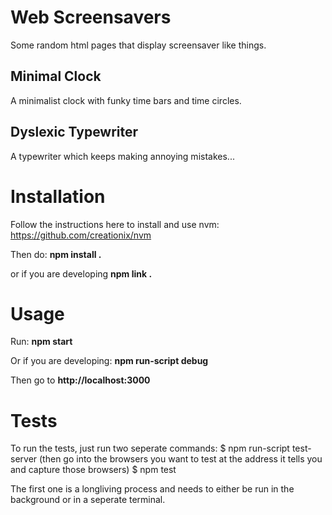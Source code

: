 Web Screensavers
================

Some random html pages that display screensaver like things.

Minimal Clock
-------------

A minimalist clock with funky time bars and time circles.

Dyslexic Typewriter
-------------------

A typewriter which keeps making annoying mistakes...

Installation
============

Follow the instructions here to install and use nvm: https://github.com/creationix/nvm

Then do: **npm install .**

or if you are developing **npm link .**

Usage
=====

Run: **npm start**

Or if you are developing: **npm run-script debug**

Then go to **http://localhost:3000**

Tests
=====

To run the tests, just run two seperate commands:
$ npm run-script test-server
(then go into the browsers you want to test at the address it tells you and capture those browsers)
$ npm test

The first one is a longliving process and needs to either be run in the background or in a seperate terminal.
